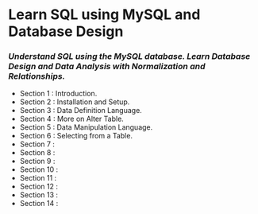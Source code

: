 # **Learn SQL using MySQL and Database Design**
### *Understand SQL using the MySQL database. Learn Database Design and Data Analysis with Normalization and Relationships.*

+ Section 1 : Introduction. 
+ Section 2 : Installation and Setup.
+ Section 3 : Data Definition Language.
+ Section 4 : More on Alter Table.
+ Section 5 : Data Manipulation Language. 
+ Section 6 : Selecting from a Table. 
+ Section 7 : 
+ Section 8 :  
+ Section 9 : 
+ Section 10 : 
+ Section 11 : 
+ Section 12 : 
+ Section 13 : 
+ Section 14 : 
